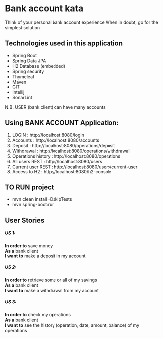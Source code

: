 # Bank account kata
Think of your personal bank account experience When in doubt, go for the simplest solution

## Technologies used in this application
- Spring Boot
- Spring Data JPA
- H2 Database (embedded)
- Spring security
- Thymeleaf
- Maven
- GIT
- Intellij
- SonarLint

N.B. USER (bank client) can have many accounts
## Using BANK ACCOUNT Application:
1. LOGIN : http://localhost:8080/login
2. Accounts : http://localhost:8080/accounts
3. Deposit : http://localhost:8080/operations/deposit
3. Withdrawal : http://localhost:8080/operations/withdrawal
4. Operations history : http://localhost:8080/operations
5. All users REST : http://localhost:8080/users
6. Current user REST : http://localhost:8080/users/current-user
7. Access to H2 : http://localhost:8080/h2-console

## TO RUN project
- mvn clean install -DskipTests
- mvn spring-boot:run
 
## User Stories
##### US 1:
**In order to** save money  
**As a** bank client  
**I want to** make a deposit in my account  
 
##### US 2: 
**In order to** retrieve some or all of my savings  
**As a** bank client  
**I want to** make a withdrawal from my account  
 
##### US 3: 
**In order to** check my operations  
**As a** bank client  
**I want to** see the history (operation, date, amount, balance)  of my operations  